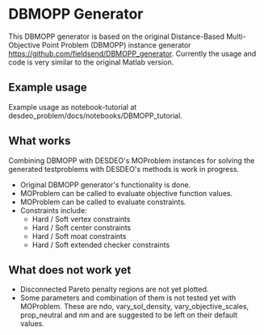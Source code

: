 # DBMOPP Generator

This DBMOPP generator is based on the original Distance-Based Multi-Objective Point Problem (DBMOPP) instance generator https://github.com/fieldsend/DBMOPP_generator.
Currently the usage and code is very similar to the original Matlab version.

## Example usage 

Example usage as notebook-tutorial at desdeo_problem/docs/notebooks/DBMOPP_tutorial.

## What works 
Combining DBMOPP with DESDEO's MOProblem instances for solving the generated
testproblems with DESDEO's methods is work in progress.

- Original DBMOPP generator's functionality is done.
- MOProblem can be called to evaluate objective function values.
- MOProblem can be called to evaluate constraints.
- Constraints include:
    - Hard / Soft vertex constraints
    - Hard / Soft center constraints
    - Hard / Soft moat constraints
    - Hard / Soft extended checker constraints

## What does not work yet

- Disconnected Pareto penalty regions are not yet plotted.
- Some parameters and combination of them is not tested yet with MOProblem.
These are ndo, vary_sol_density, vary_objective_scales, prop_neutral and nm and
are suggested to be left on their default values.

